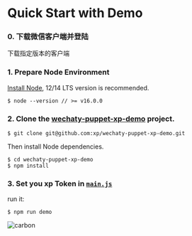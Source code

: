 # Quick Start with Demo
### 0. 下载微信客户端并登陆
下载指定版本的客户端

### 1. Prepare Node Environment
[Install Node](https://nodejs.org/), 12/14 LTS version is recommended.
```
$ node --version // >= v16.0.0
``` 
### 2. Clone the [wechaty-puppet-xp-demo](https://github.com/xp/wechaty-puppet-xp-demo) project.

```
$ git clone git@github.com:xp/wechaty-puppet-xp-demo.git
```
Then install Node dependencies.
```
$ cd wechaty-puppet-xp-demo
$ npm install
``` 

### 3. Set you xp Token in [`main.js`](https://github.com/xp/wechaty-puppet-xp-demo/blob/master/main.js)
run it:
```
$ npm run demo
```
![carbon](https://user-images.githubusercontent.com/64943823/117439626-a6cde080-af65-11eb-85a5-815aa422b5c5.png)
